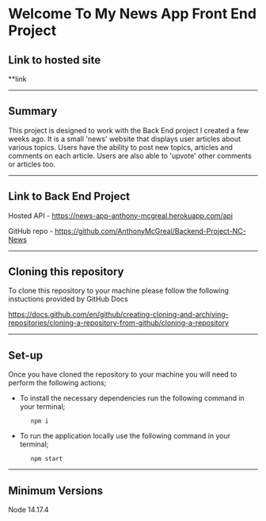 # Welcome To My News App Front End Project

## Link to hosted site

\*\*link

---

## Summary

This project is designed to work with the Back End project I created a few weeks ago. It is a small 'news' website that displays user articles about various topics. Users have the ability to post new topics, articles and comments on each article. Users are also able to 'upvote' other comments or articles too.

---

## Link to Back End Project

Hosted API - https://news-app-anthony-mcgreal.herokuapp.com/api

GitHub repo - https://github.com/AnthonyMcGreal/Backend-Project-NC-News

---

## Cloning this repository

To clone this repository to your machine please follow the following instuctions provided by GitHub Docs

https://docs.github.com/en/github/creating-cloning-and-archiving-repositories/cloning-a-repository-from-github/cloning-a-repository

---

## Set-up

Once you have cloned the repository to your machine you will need to perform the following actions;

- To install the necessary dependencies run the following command in your terminal;

         npm i

- To run the application locally use the following command in your terminal;

         npm start

---

## Minimum Versions

Node 14.17.4
